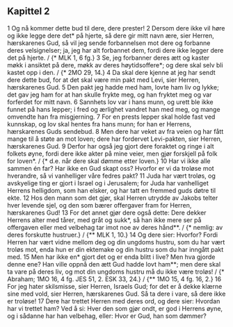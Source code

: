 ## Kapittel 2

1 Og nå kommer dette bud til dere, dere prester!
2 Dersom dere ikke vil høre og ikke legge dere det* på hjerte, så dere gir mitt navn ære, sier Herren, hærskarenes Gud, så vil jeg sende forbannelsen mot dere og forbanne deres velsignelser; ja, jeg har alt forbannet dem, fordi dere ikke legger dere det på hjerte. / {* MLK 1, 6 fg.}
3 Se, jeg forbanner deres ætt og kaster møkk i ansiktet på dere, møkk av deres høytidsoffere*; og dere skal selv bli kastet opp i den. / {* 2MO 29, 14.}
4 Da skal dere kjenne at jeg har sendt dere dette bud, for at det skal være min pakt med Levi, sier Herren, hærskarenes Gud.
5 Den pakt jeg hadde med ham, lovte ham liv og lykke; det gav jeg ham for at han skulle frykte meg, og han fryktet meg og var forferdet for mitt navn.
6 Sannhets lov var i hans munn, og urett ble ikke funnet på hans lepper; i fred og ærlighet vandret han med meg, og mange omvendte han fra misgjerning.
7 For en prests lepper skal holde fast ved kunnskap, og lov skal hentes fra hans munn; for han er Herrens, hærskarenes Guds sendebud.
8 Men dere har veket av fra veien og har fått mange til å støte an mot loven; dere har fordervet Levi-pakten, sier Herren, hærskarenes Gud.
9 Derfor har også jeg gjort dere foraktet og ringe i alt folkets øyne, fordi dere ikke akter på mine veier, men gjør forskjell på folk for loven*. / {* d.e. når dere skal dømme etter loven.}
10 Har vi ikke alle sammen én far? Har ikke en Gud skapt oss? Hvorfor er vi da troløse mot hverandre, så vi vanhelliger våre fedres pakt?
11 Juda har vært troløs, og avskyelige ting er gjort i Israel og i Jerusalem; for Juda har vanhelliget Herrens helligdom, som han elsker, og har tatt en fremmed guds døtre til ekte.
12 Hos den mann som det gjør, skal Herren utrydde av Jakobs telter hver levende sjel, og den som bærer offergaver fram for Herren, hærskarenes Gud!
13 For det annet gjør dere også dette: Dere dekker Herrens alter med tårer, med gråt og sukk*, så han ikke mere ser på offergaven eller med velbehag tar imot noe av deres hånd**. / {* nemlig: av deres forskutte hustruer.} / {** MLK 1, 10.}
14 Og dere sier: Hvorfor? Fordi Herren har vært vidne mellom deg og din ungdoms hustru, som du har vært troløs mot, enda hun er din ektemake og din hustru som du har inngått pakt med.
15 Men har ikke en* gjort det og er enda blitt i live? Men hva gjorde denne ene? Han ville oppnå den ætt Gud hadde lovt ham**; men dere skal ta vare på deres liv, og mot din ungdoms hustru må du ikke være troløs! / {* Abraham; 1MO 16, 4 fg. JES 51, 2. ESK 33, 24.} / {** 1MO 15, 4 fg. 16, 2.}
16 For jeg hater skilsmisse, sier Herren, Israels Gud; for det er å dekke klærne sine med vold, sier Herren, hærskarenes Gud. Så ta dere i vare, så dere ikke er troløse!
17 Dere har trettet Herren med deres ord, og dere sier: Hvordan har vi trettet ham? Ved å si: Hver den som gjør ondt, er god i Herrens øyne, og i sådanne har han velbehag, eller: Hvor er Gud, han som dømmer?
